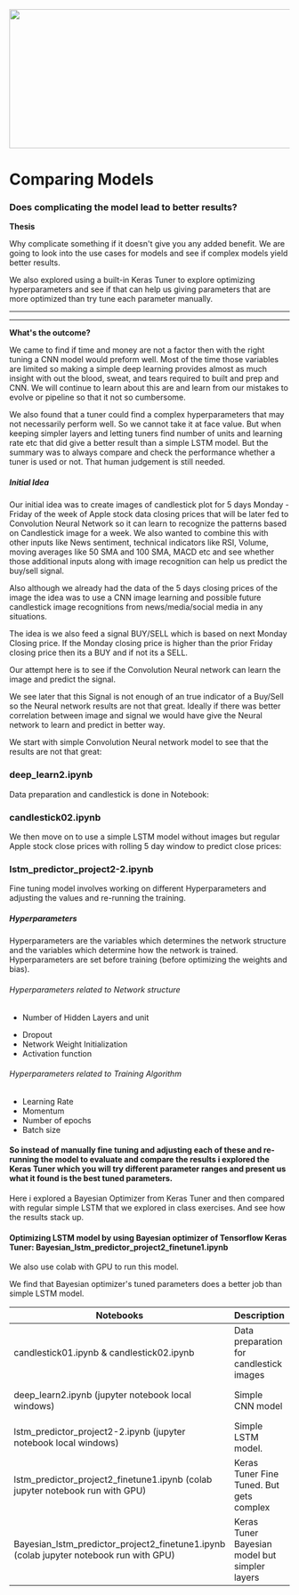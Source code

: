 <img src="https://miro.medium.com/max/1400/1*XbuW8WuRrAY5pC4t-9DZAQ.jpeg" width="600" height="250">


# Comparing Models

### Does complicating the model lead to better results?

**Thesis**

Why complicate something if it doesn't give you any added benefit. We are going to look into the use cases for models and see if complex models yield better results.  

We  also explored using a built-in Keras Tuner to explore optimizing hyperparameters and see if that can help us giving parameters that are more optimized than try tune each parameter manually.

---



---
**What's the outcome?** 

We came to find if time and money are not a factor then with the right tuning a CNN model would preform well. Most of the time those variables are limited so making a simple deep learning provides almost as much insight with out the blood, sweat, and tears required to built and prep and CNN. We will continue to learn about this are and learn from our mistakes to evolve or pipeline so that it not so cumbersome.

We also found that a tuner could find a complex hyperparameters that may not necessarily perform well. So we cannot take it at face value. But when keeping simpler layers and letting tuners find number of units and learning rate etc that did give a better result than a simple LSTM model. But the summary was to always compare and check the performance whether a tuner is used or not. That human judgement is still needed.



##### Initial Idea

Our initial idea was to create images of candlestick plot for 5 days Monday - Friday of the week of Apple stock data closing prices that will be later fed to Convolution Neural Network so it can learn to recognize the patterns based on Candlestick image for a week. We also wanted to combine this with other inputs like News sentiment, technical indicators like RSI, Volume, moving averages like 50 SMA and 100 SMA, MACD etc and see whether those additional inputs along with image recognition can help us predict the buy/sell signal. 

Also although we already had the data of the 5 days closing prices of the image the idea was to use a CNN image learning and possible future candlestick image recognitions from news/media/social media in any situations.

The idea is we also feed a signal BUY/SELL which is based on next Monday Closing price. If the Monday closing price is higher than the prior Friday closing price then its a BUY and if not its a SELL.

Our attempt here is to see if the Convolution Neural network can learn the image and predict the signal.

We see later that this Signal is not enough of an true indicator of a Buy/Sell so the Neural network results are not that great. Ideally if there was better correlation between image and signal we would have give the Neural network to learn and predict in better way.



We start with simple Convolution Neural network model to see that the results are not that great:

### deep_learn2.ipynb

Data preparation and candlestick is done in Notebook:

### candlestick02.ipynb



We then move on to use a simple LSTM model without images but regular Apple stock close prices with rolling 5 day window to predict close prices: 

### lstm_predictor_project2-2.ipynb



Fine tuning model involves working on different Hyperparameters and adjusting the values and re-running the training.

##### Hyperparameters

Hyperparameters are the variables which determines the network structure and the variables which determine how the network is trained. Hyperparameters are set before training (before optimizing the weights and bias).

###### 	Hyperparameters related to Network structure

* Number of Hidden Layers and unit

- Dropout
- Network Weight Initialization
- Activation function

###### Hyperparameters related to Training Algorithm

- Learning Rate
- Momentum
- Number of epochs
- Batch size



#### So instead of manually fine tuning and adjusting each of these and re-running the model to evaluate and compare the results i explored the Keras Tuner which you will try different parameter ranges and present us what it found is the best tuned parameters.



Here i explored a Bayesian Optimizer from Keras Tuner and then compared with regular simple LSTM that we explored in class exercises. And see how the results stack up.



####  Optimizing LSTM model by using Bayesian optimizer of Tensorflow Keras Tuner: Bayesian_lstm_predictor_project2_finetune1.ipynb

We also use colab with GPU to run this model.

We find that Bayesian optimizer's tuned parameters does a better job than simple LSTM model.







| Notebooks                                                    | Description                                   | Result                        |
| ------------------------------------------------------------ | --------------------------------------------- | ----------------------------- |
| candlestick01.ipynb & candlestick02.ipynb                    | Data preparation for candlestick images       | (n/a)                         |
| deep_learn2.ipynb (jupyter notebook local windows)           | Simple CNN model                              | Performance is not that good. |
| lstm_predictor_project2-2.ipynb (jupyter notebook local windows) | Simple LSTM model.                            | Performance is reasonable.    |
| lstm_predictor_project2_finetune1.ipynb (colab jupyter notebook run with GPU) | Keras Tuner Fine Tuned. But gets complex      | Performance is not that good. |
| Bayesian_lstm_predictor_project2_finetune1.ipynb (colab jupyter notebook run with GPU) | Keras Tuner Bayesian model but simpler layers | Performance looks better      |





